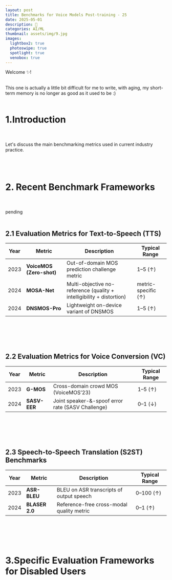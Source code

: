 ```yaml
---
layout: post
title: Benchmarks for Voice Models Post-training - 25
date: 2025-05-01
description: 🥥
categories: AI/ML
thumbnail: assets/img/9.jpg
images:
  lightbox2: true
  photoswipe: true
  spotlight: true
  venobox: true
---
```


Welcome ✨!  <br><br>

This one is actually a little bit difficult for me to write, with aging, my short-term memory is no longer as good as it used to be :)<br><br>


# 1.Introduction<br><br>

Let's discuss the main benchmarking metrics used in current industry practice.<br><br><br><br>



# 2. Recent Benchmark Frameworks<br><br>

pending<br><br>

## 2.1 Evaluation Metrics for Text-to-Speech (TTS)



| Year | Metric | Description | Typical Range |
|------|--------|-------------|---------------|
| 2023 | **VoiceMOS (Zero-shot)** | Out-of-domain MOS prediction challenge metric | 1–5 (↑) |
| 2024 | **MOSA-Net** | Multi-objective no-reference (quality + intelligibility + distortion) | metric-specific (↑) |
| 2024 | **DNSMOS-Pro** | Lightweight on-device variant of DNSMOS | 1–5 (↑) |


<br><br><br><br>

## 2.2 Evaluation Metrics for Voice Conversion (VC)

| Year | Metric | Description | Typical Range |
|------|--------|-------------|---------------|
| 2023 | **G-MOS** | Cross-domain crowd MOS (VoiceMOS’23) | 1–5 (↑) |
| 2024 | **SASV-EER** | Joint speaker-&-spoof error rate (SASV Challenge) | 0–1 (↓) |

<br><br><br><br>

## 2.3 Speech-to-Speech Translation (S2ST) Benchmarks

| Year | Metric | Description | Typical Range |
|------|--------|-------------|---------------|
| 2023 | **ASR-BLEU** | BLEU on ASR transcripts of output speech | 0–100 (↑) |
| 2024 | **BLASER 2.0** | Reference-free cross-modal quality metric | 0–1 (↑) |



<br><br><br><br>


# 3.Specific Evaluation Frameworks for Disabled Users<br><br><br><br>















